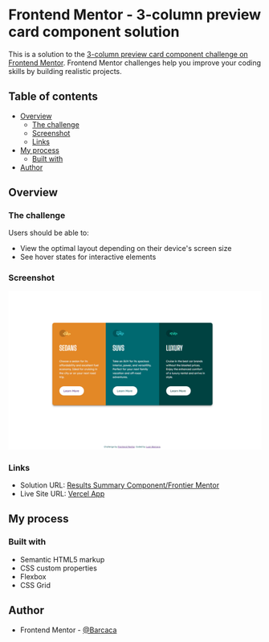 # Frontend Mentor - 3-column preview card component solution

This is a solution to the [3-column preview card component challenge on Frontend Mentor](https://www.frontendmentor.io/challenges/3column-preview-card-component-pH92eAR2-). Frontend Mentor challenges help you improve your coding skills by building realistic projects.

## Table of contents

- [Overview](#overview)
  - [The challenge](#the-challenge)
  - [Screenshot](#screenshot)
  - [Links](#links)
- [My process](#my-process)
  - [Built with](#built-with)
- [Author](#author)

## Overview

### The challenge

Users should be able to:

- View the optimal layout depending on their device's screen size
- See hover states for interactive elements

### Screenshot

![](/images/screenshot.png)

### Links

- Solution URL: [Results Summary Component/Frontier Mentor](https://www.frontendmentor.io/solutions/3-column-preview-card-component-sassscss-U9V58OWt4R)
- Live Site URL: [Vercel App](https://3-column-preview-card-component-main-mauve.vercel.app)

## My process

### Built with

- Semantic HTML5 markup
- CSS custom properties
- Flexbox
- CSS Grid

## Author

- Frontend Mentor - [@Barcaca](https://www.frontendmentor.io/profile/Barcaca)
